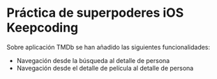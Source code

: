 # Práctica de superpoderes iOS Keepcoding

Sobre aplicación TMDb se han añadido las siguientes funcionalidades: 

- Navegación desde la búsqueda al detalle de persona
- Navegación desde el detalle de película al detalle de   persona

